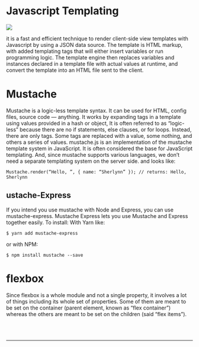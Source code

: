 # Javascript Templating

![](https://www.ma-no.org/cache/galleries/contents-1744/460-300/javascript-template-engines.jpg)

it is a fast and efficient technique to render client-side view templates with Javascript by using a JSON data source. The template is HTML markup, with added templating tags that will either insert variables or run programming logic. The template engine then replaces variables and instances declared in a template file with actual values at runtime, and convert the template into an HTML file sent to the client.

# Mustache
Mustache is a logic-less template syntax. It can be used for HTML, config files, source code — anything. It works by expanding tags in a template using values provided in a hash or object,
It is often referred to as “logic-less” because there are no if statements, else clauses, or for loops. Instead, there are only tags. Some tags are replaced with a value, some nothing, and others a series of values.
mustache.js is an implementation of the mustache template system in JavaScript. It is often considered the base for JavaScript templating. And, since mustache supports various languages, we don’t need a separate templating system on the server side.
and looks like:

`Mustache.render(“Hello, ”, { name: “Sherlynn” });
// returns: Hello, Sherlynn`

## ustache-Express
If you intend you use mustache with Node and Express, you can use mustache-express. Mustache Express lets you use Mustache and Express together easily. To install: With Yarn like:

`$ yarn add mustache-express`

or with NPM:

`$ npm install mustache --save` 

# flexbox
Since flexbox is a whole module and not a single property, it involves a lot of things including its whole set of properties. Some of them are meant to be set on the container (parent element, known as “flex container”) whereas the others are meant to be set on the children (said “flex items”).

<br>
<br>
<hr>

